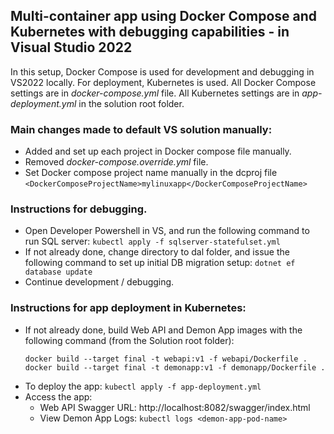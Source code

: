 ## Multi-container app using Docker Compose and Kubernetes with debugging capabilities - in Visual Studio 2022

In this setup, Docker Compose is used for development and debugging in VS2022 locally.  For deployment, Kubernetes is used.  All Docker Compose settings are in *docker-compose.yml* file.  All Kubernetes settings are in *app-deployment.yml* in the solution root folder.

### Main changes made to default VS solution manually:
- Added and set up each project in Docker compose file manually.
- Removed *docker-compose.override.yml* file.
- Set Docker compose project name manually in the dcproj file ```<DockerComposeProjectName>mylinuxapp</DockerComposeProjectName>```

### Instructions for debugging.
- Open Developer Powershell in VS, and run the following command to run SQL server: 
  ``` kubectl apply -f sqlserver-statefulset.yml ```
- If not already done, change directory to dal folder, and issue the following command to set up initial DB migration setup:
  ``` dotnet ef database update ```
- Continue development / debugging.

### Instructions for app deployment in Kubernetes:
- If not already done, build Web API and Demon App images with the following command (from the Solution root folder):
  ```
  docker build --target final -t webapi:v1 -f webapi/Dockerfile .
  docker build --target final -t demonapp:v1 -f demonapp/Dockerfile .
  ```
- To deploy the app:
  ``` kubectl apply -f app-deployment.yml ```
- Access the app:
  - Web API Swagger URL: http://localhost:8082/swagger/index.html
  - View Demon App Logs: ``` kubectl logs <demon-app-pod-name> ``` 



 
